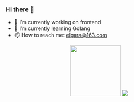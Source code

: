 ### Hi there 👋

- 🔭 I’m currently working on frontend
- 🌱 I’m currently learning Golang
- 📫 How to reach me: elgara@163.com

<div align="center">
<img height="137px" src="https://github-readme-stats.vercel.app/api?username=Elgar17&hide_border=true&show_icons=true&line_height=21" />
<img src="https://github-readme-stats.vercel.app/api/top-langs/?username=Elgar17&hide_border=true&layout=compact&langs_count=6" />
</div>
